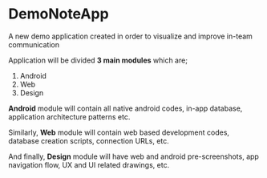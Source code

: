 # DemoNoteApp
A new demo application created in order to visualize and improve in-team communication

Application will be divided **3 main modules** which are;
1. Android
2. Web
3. Design

**Android** module will contain all native android codes, in-app database, application architecture patterns etc.

Similarly, **Web** module will contain web based development codes, database creation scripts, connection URLs, etc.

And finally, **Design** module will have web and android pre-screenshots, app navigation flow, UX and UI related drawings, etc.